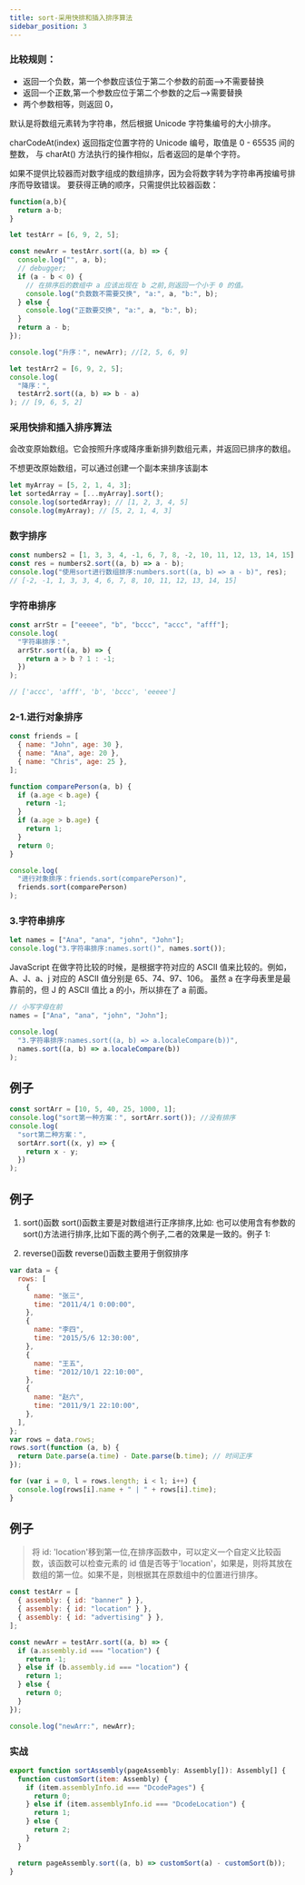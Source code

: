 ```yaml
---
title: sort-采用快排和插入排序算法
sidebar_position: 3
---
```


### 比较规则：

- 返回一个负数，第一个参数应该位于第二个参数的前面-->不需要替换
- 返回一个正数,第一个参数应位于第二个参数的之后-->需要替换
- 两个参数相等，则返回 0，

默认是将数组元素转为字符串，然后根据 Unicode 字符集编号的大小排序。

charCodeAt(index) 返回指定位置字符的 Unicode 编号，取值是 0 - 65535 间的整数，
与 charAt() 方法执行的操作相似，后者返回的是单个字符。

如果不提供比较器而对数字组成的数组排序，因为会将数字转为字符串再按编号排序而导致错误。
要获得正确的顺序，只需提供比较器函数：

```js
function(a,b){
  return a-b;
}
```

```js
let testArr = [6, 9, 2, 5];

const newArr = testArr.sort((a, b) => {
  console.log("", a, b);
  // debugger;
  if (a - b < 0) {
    // 在排序后的数组中 a 应该出现在 b 之前,则返回一个小于 0 的值。
    console.log("负数数不需要交换", "a:", a, "b:", b);
  } else {
    console.log("正数要交换", "a:", a, "b:", b);
  }
  return a - b;
});

console.log("升序：", newArr); //[2, 5, 6, 9]

let testArr2 = [6, 9, 2, 5];
console.log(
  "降序：",
  testArr2.sort((a, b) => b - a)
); // [9, 6, 5, 2]
```

### 采用快排和插入排序算法

会改变原始数组。它会按照升序或降序重新排列数组元素，并返回已排序的数组。

不想更改原始数组，可以通过创建一个副本来排序该副本

```js
let myArray = [5, 2, 1, 4, 3];
let sortedArray = [...myArray].sort();
console.log(sortedArray); // [1, 2, 3, 4, 5]
console.log(myArray); // [5, 2, 1, 4, 3]
```

### 数字排序

```js
const numbers2 = [1, 3, 3, 4, -1, 6, 7, 8, -2, 10, 11, 12, 13, 14, 15];
const res = numbers2.sort((a, b) => a - b);
console.log("使用sort进行数组排序:numbers.sort((a, b) => a - b)", res);
// [-2, -1, 1, 3, 3, 4, 6, 7, 8, 10, 11, 12, 13, 14, 15]
```

### 字符串排序

```js
const arrStr = ["eeeee", "b", "bccc", "accc", "afff"];
console.log(
  "字符串排序：",
  arrStr.sort((a, b) => {
    return a > b ? 1 : -1;
  })
);

// ['accc', 'afff', 'b', 'bccc', 'eeeee']
```

### 2-1.进行对象排序

```js
const friends = [
  { name: "John", age: 30 },
  { name: "Ana", age: 20 },
  { name: "Chris", age: 25 },
];

function comparePerson(a, b) {
  if (a.age < b.age) {
    return -1;
  }
  if (a.age > b.age) {
    return 1;
  }
  return 0;
}

console.log(
  "进行对象排序：friends.sort(comparePerson)",
  friends.sort(comparePerson)
);
```

### 3.字符串排序

```js
let names = ["Ana", "ana", "john", "John"];
console.log("3.字符串排序:names.sort()", names.sort());
```

JavaScript 在做字符比较的时候，是根据字符对应的 ASCII 值来比较的。例如，A、J、a、j 对应的 ASCII 值分别是 65、74、97、106。
虽然 a 在字母表里是最靠前的，但 J 的 ASCII 值比 a 的小，所以排在了 a 前面。

```js
// 小写字母在前
names = ["Ana", "ana", "john", "John"];

console.log(
  "3.字符串排序:names.sort((a, b) => a.localeCompare(b))",
  names.sort((a, b) => a.localeCompare(b))
);
```

## 例子

```js
const sortArr = [10, 5, 40, 25, 1000, 1];
console.log("sort第一种方案：", sortArr.sort()); //没有排序
console.log(
  "sort第二种方案：",
  sortArr.sort((x, y) => {
    return x - y;
  })
);
```

## 例子

1. sort()函数 sort()函数主要是对数组进行正序排序,比如: 也可以使用含有参数的 sort()方法进行排序,比如下面的两个例子,二者的效果是一致的。例子 1:

2. reverse()函数 reverse()函数主要用于倒叙排序

```js
var data = {
  rows: [
    {
      name: "张三",
      time: "2011/4/1 0:00:00",
    },
    {
      name: "李四",
      time: "2015/5/6 12:30:00",
    },
    {
      name: "王五",
      time: "2012/10/1 22:10:00",
    },
    {
      name: "赵六",
      time: "2011/9/1 22:10:00",
    },
  ],
};
var rows = data.rows;
rows.sort(function (a, b) {
  return Date.parse(a.time) - Date.parse(b.time); // 时间正序
});

for (var i = 0, l = rows.length; i < l; i++) {
  console.log(rows[i].name + " | " + rows[i].time);
}
```

## 例子

> 将 id: 'location'移到第一位,在排序函数中，可以定义一个自定义比较函数，该函数可以检查元素的 id 值是否等于'location'，如果是，则将其放在数组的第一位。如果不是，则根据其在原数组中的位置进行排序。

```js
const testArr = [
  { assembly: { id: "banner" } },
  { assembly: { id: "location" } },
  { assembly: { id: "advertising" } },
];

const newArr = testArr.sort((a, b) => {
  if (a.assembly.id === "location") {
    return -1;
  } else if (b.assembly.id === "location") {
    return 1;
  } else {
    return 0;
  }
});

console.log("newArr:", newArr);
```

### 实战

```js
export function sortAssembly(pageAssembly: Assembly[]): Assembly[] {
  function customSort(item: Assembly) {
    if (item.assemblyInfo.id === "DcodePages") {
      return 0;
    } else if (item.assemblyInfo.id === "DcodeLocation") {
      return 1;
    } else {
      return 2;
    }
  }

  return pageAssembly.sort((a, b) => customSort(a) - customSort(b));
}
```